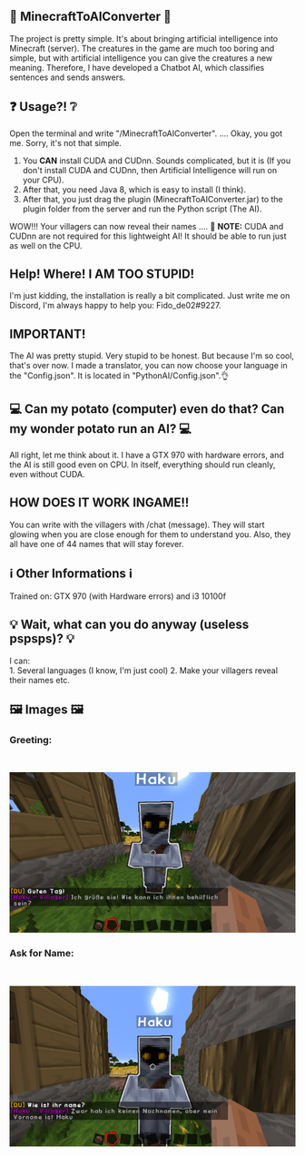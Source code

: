 <h2>🤖 MinecraftToAIConverter 🤖</h2>
  The project is pretty simple. It's about bringing artificial intelligence into Minecraft (server). The creatures in the game are much too boring and simple, but with artificial intelligence you can give the creatures a new meaning. Therefore, I have developed a Chatbot AI, which classifies sentences and sends answers.

<h2>❓ Usage?! ❔</h2>
  Open the terminal and write "/MinecraftToAIConverter".
  .... Okay, you got me. Sorry, it's not that simple.
  
1. You **CAN** install CUDA and CUDnn. Sounds complicated, but it is (If you don't install CUDA and CUDnn, then Artificial Intelligence will run on your CPU).
2. After that, you need Java 8, which is easy to install (I think).
3. After that, you just drag the plugin (MinecraftToAIConverter.jar) to the plugin folder from the server and run the Python script (The AI).

WOW!!! Your villagers can now reveal their names .... 👏 
<strong>NOTE:</strong> CUDA and CUDnn are not required for this lightweight AI! It should be able to run just as well on the CPU.

<h2>Help! Where! I AM TOO STUPID!</h2>
  I'm just kidding, the installation is really a bit complicated. Just write me on Discord, I'm always happy to help you: Fido_de02#9227.

<h2><strong>IMPORTANT!</strong></h2>
  The AI was pretty stupid. Very stupid to be honest. But because I'm so cool, that's over now. I made a translator, you can now choose your language in the "Config.json". It is located in "PythonAI/Config.json".👌

<h2>💻 Can my potato (computer) even do that? Can my wonder potato run an AI? 💻</h2>
  All right, let me think about it. I have a GTX 970 with hardware errors, and the AI is still good even on CPU. In itself, everything should run cleanly, even without CUDA.

<h2>HOW DOES IT WORK INGAME!!</h2>
  You can write with the villagers with /chat (message). They will start glowing when you are close enough for them to understand you. Also, they all have one of 44 names that will stay forever.

<h2>ℹ️ Other Informations ℹ️ </h2>
  Trained on: GTX 970 (with Hardware errors) and i3 10100f
<h2>💡 Wait, what can you do anyway (useless pspsps)? 💡</h2>
  I can:</br>
  1. Several languages (I know, I'm just cool)
  2. Make your villagers reveal their names etc.
<h2>🖼️ Images 🖼️</h2>
<h3>Greeting:</h3> <br />

![alt text](https://raw.githubusercontent.com/Fidode07/MinecraftToAIConverter/main/IMAGES/greeting.png)

<h3>Ask for Name:</h3> <br />

![alt text](https://raw.githubusercontent.com/Fidode07/MinecraftToAIConverter/main/IMAGES/name.png)
